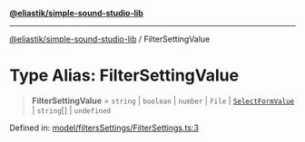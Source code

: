 [**@eliastik/simple-sound-studio-lib**](../README.md)

***

[@eliastik/simple-sound-studio-lib](../README.md) / FilterSettingValue

# Type Alias: FilterSettingValue

> **FilterSettingValue** = `string` \| `boolean` \| `number` \| `File` \| [`SelectFormValue`](../interfaces/SelectFormValue.md) \| `string`[] \| `undefined`

Defined in: [model/filtersSettings/FilterSettings.ts:3](https://github.com/Eliastik/simple-sound-studio-lib/blob/60b9836d136e9d592a3776074f50f23331ab09fc/lib/model/filtersSettings/FilterSettings.ts#L3)
